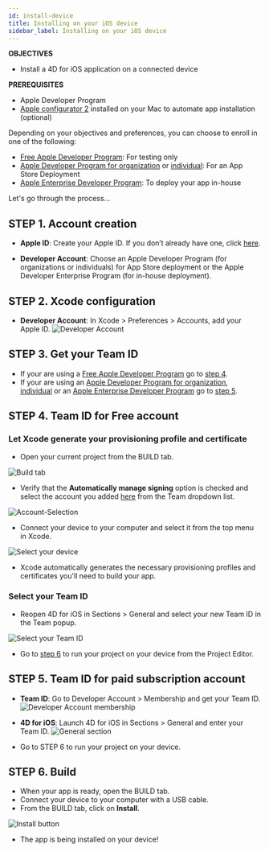 ```yaml
---
id: install-device
title: Installing on your iOS device
sidebar_label: Installing on your iOS device
---
```


<div markdown="1" class = "objectives">

**OBJECTIVES**

* Install a 4D for iOS application on a connected device
</div>

<div markdown="1" class = "prerequisites">

**PREREQUISITES**

* Apple Developer Program
* [Apple configurator 2](https://itunes.apple.com/us/app/apple-configurator-2/id1037126344) installed on your Mac to automate app installation (optional)

</div>

Depending on your objectives and preferences, you can choose to enroll in one of the following:
* [Free Apple Developer Program](free-developer-account.html): For testing only
* [Apple Developer Program for organization](register-apple-developer-program-organization.html) or [individual](register-apple-developer-program-individual.html): For an App Store Deployment
* [Apple Enterprise Developer Program](register-apple-developer-enterprise-program.html): To deploy your app in-house

Let's go through the process...

## STEP 1. Account creation

* **Apple ID**: Create your Apple ID. If you don’t already have one, click [here](https://appleid.apple.com/account#!&page=create).  

* **Developer Account**: Choose an Apple Developer Program (for organizations or individuals) for App Store deployment or the Apple Developer Enterprise Program (for in-house deployment).


## STEP 2. Xcode configuration

* **Developer Account**: In Xcode > Preferences > Accounts, add your Apple ID.
![Developer Account](assets/test-build/Developer-Account-4D-for-iOS.png) 

## STEP 3. Get your Team ID

* If your are using a [Free Apple Developer Program](free-developer-account.html) go to [step 4](#step-4-team-id-for-free-account).
* If your are using an [Apple Developer Program for organization](register-apple-developer-program-organization.html), [individual](register-apple-developer-program-individual.html) or an [Apple Enterprise Developer Program](register-apple-developer-enterprise-program.html) go to [step 5](#step-4-select-your-team-id).

## STEP 4. Team ID for Free account

### Let Xcode generate your provisioning profile and certificate  

* Open your current project from the BUILD tab.

![Build tab](assets/test-build/Open-your-project-Xcode-4D-for-iOS.png) 

* Verify that the **Automatically manage signing** option is checked and select the account you added [here](free-developer-account.html) from the Team dropdown list.

![Account-Selection](assets/test-build/account-Selection-Free-Account.png) 

* Connect your device to your computer and select it from the top menu in Xcode.

![Select your device](assets/test-build/select-device-Free-Account.png) 

* Xcode automatically generates the necessary provisioning profiles and certificates you'll need to build your app.

### Select your Team ID

* Reopen 4D for iOS in Sections > General and select your new Team ID in the Team popup.

![Select your Team ID](assets/test-build/Team-ID-General-Section-4D-for-iOS.png) 

* Go to [step 6](#step-6-build) to run your project on your device from the Project Editor.


## STEP 5. Team ID for paid subscription account

* **Team ID**: Go to Developer Account > Membership and get your Team ID.
![Developer Account membership](assets/test-build/Team-ID-4D-for-iOS.png) 

* **4D for iOS**: Launch 4D for iOS in Sections > General and enter your Team ID.
![General section](assets/test-build/Team-ID-General-Section-4D-for-iOS.png) 

* Go to STEP 6 to run your project on your device.


## STEP 6. Build

* When your app is ready, open the BUILD tab.
* Connect your device to your computer with a USB cable.
* From the BUILD tab, click on **Install**.

![Install button](assets/test-build/Install-button-build-tab-4D-for-iOS.png) 

* The app is being installed on your device!


